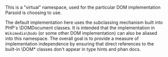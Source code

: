 This is a "virtual" namespace, used for the particular DOM implementation
Parsoid is choosing to use.

The default implementation here uses the subclassing mechanism built
into PHP's \DOMDocument classes.  It is intended that the implementation
in `Wikimedia\Dodo` (or some other DOM implementation) can also be
aliased into this namespace.  The overall goal is to provide a measure
of implementation independence by ensuring that direct references to
the built-in \DOM* classes don't appear in type hints and phan docs.
